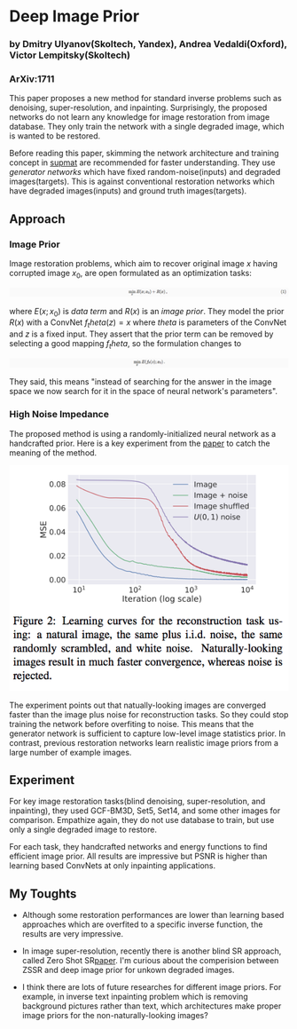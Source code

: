 # Deep Image Prior
### by Dmitry Ulyanov(Skoltech, Yandex), Andrea Vedaldi(Oxford), Victor Lempitsky(Skoltech)
### ArXiv:1711


This paper proposes a new method for standard inverse problems such as denoising, super-resolution, and inpainting. Surprisingly, the proposed networks do not learn any knowledge for image restoration from image database. They only train the network with a single degraded image, which is wanted to be restored.

Before reading this paper, skimming the network architecture and training concept in [supmat](https://box.skoltech.ru/index.php/s/ib52BOoV58ztuPM) are recommended for faster understanding. They use *generator networks* which have fixed random-noise(inputs) and degraded images(targets). This is against conventional restoration networks which have degraded images(inputs) and ground truth images(targets).

## Approach

### Image Prior

Image restoration problems, which aim to recover original image $x$ having corrupted image $x_0$, are open formulated as an optimization tasks:

![eq1](../img/deep-image-prior/eq1.png)

where $E(x;x_0)$ is *data term* and $R(x)$ is an *image prior*.
They model the prior $R(x)$ with a ConvNet $f_theta(z) = x$ where $theta$ is parameters of the ConvNet and $z$ is a fixed input. They assert that the prior term can be removed by selecting a good mapping $f_theta$, so the formulation changes to

![eq3](../img/deep-image-prior/eq3.png)

They said, this means "instead of searching for the answer in the image space we now search for it in the space of neural network's parameters".


### High Noise Impedance

The proposed method is using a randomly-initialized neural network as a handcrafted prior. 
Here is a key experiment from the [paper](https://sites.skoltech.ru/app/data/uploads/sites/25/2017/12/deep_image_prior.pdf) to catch the meaning of the method.

![fig1](../img/deep-image-prior/fig1.png)

The experiment points out that natually-looking images are converged faster than the image plus noise for reconstruction tasks. So they could stop training the network before overfiting to noise.
This means that the generator network is sufficient to capture low-level image statistics prior. In contrast, previous restoration networks learn realistic image priors from a large number of example images.


## Experiment
For key image restoration tasks(blind denoising, super-resolution, and inpainting), they used GCF-BM3D, Set5, Set14, and some other images for comparison. Empathize again, they do not use database to train, but use only a single degraded image to restore.

For each task, they handcrafted networks and energy functions to find efficient image prior. All results are impressive but PSNR is higher than learning based ConvNets at only inpainting applications.



## My Toughts
* Although some restoration performances are lower than learning based approaches which are overfited to a specific inverse function, the results are very impressive. 

* In image super-resolution, recently there is another blind SR approach, called Zero Shot SR[paper](https://arxiv.org/abs/1712.06087). I'm curious about the comperision between ZSSR and deep image prior for unkown degraded images.

* I think there are lots of future researches for different image priors. For example, in inverse text inpainting problem which is removing background pictures rather than text, which architectures make proper image priors for the non-naturally-looking images?
